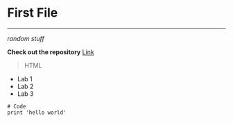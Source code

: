 # First File
***
*random stuff*

**Check out the repository** [Link](https://shreykumar18.github.io/cse15l-lab-reports/)

> HTML

* Lab 1
* Lab 2
* Lab 3

```
# Code
print 'hello world'
```
